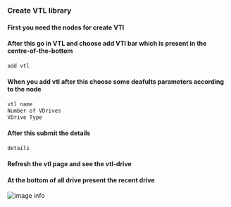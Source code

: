 ### Create VTL library 
#### First you need the nodes for create VTl 

#### After this go in VTL and choose add VTl bar which is present in the centre-of-the-bottom 
```bash
add vtl
```
#### When you add vtl after this choose some deafults parameters according to the node
```bash
vtl name
Number of VDrives
VDrive Type
```
#### After this submit the details
```bash
details
```
#### Refresh the vtl page and see the vtl-drive
#### At the bottom of all drive present the recent drive


![image info](Pictures/ssfor_vtl.png)
